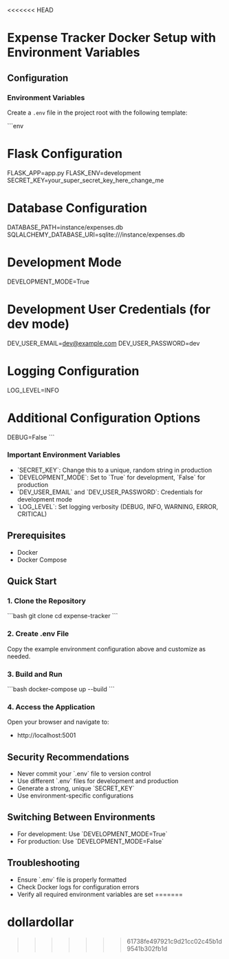 <<<<<<< HEAD
# Expense Tracker Docker Setup with Environment Variables

## Configuration

### Environment Variables
Create a `.env` file in the project root with the following template:

\`\`\`env
# Flask Configuration
FLASK_APP=app.py
FLASK_ENV=development
SECRET_KEY=your_super_secret_key_here_change_me

# Database Configuration
DATABASE_PATH=instance/expenses.db
SQLALCHEMY_DATABASE_URI=sqlite:///instance/expenses.db

# Development Mode
DEVELOPMENT_MODE=True

# Development User Credentials (for dev mode)
DEV_USER_EMAIL=dev@example.com
DEV_USER_PASSWORD=dev

# Logging Configuration
LOG_LEVEL=INFO

# Additional Configuration Options
DEBUG=False
\`\`\`

### Important Environment Variables
- \`SECRET_KEY\`: Change this to a unique, random string in production
- \`DEVELOPMENT_MODE\`: Set to \`True\` for development, \`False\` for production
- \`DEV_USER_EMAIL\` and \`DEV_USER_PASSWORD\`: Credentials for development mode
- \`LOG_LEVEL\`: Set logging verbosity (DEBUG, INFO, WARNING, ERROR, CRITICAL)

## Prerequisites
- Docker
- Docker Compose

## Quick Start

### 1. Clone the Repository
\`\`\`bash
git clone <your-repo-url>
cd expense-tracker
\`\`\`

### 2. Create .env File
Copy the example environment configuration above and customize as needed.

### 3. Build and Run
\`\`\`bash
docker-compose up --build
\`\`\`

### 4. Access the Application
Open your browser and navigate to:
- http://localhost:5001

## Security Recommendations
- Never commit your \`.env\` file to version control
- Use different \`.env\` files for development and production
- Generate a strong, unique \`SECRET_KEY\`
- Use environment-specific configurations

## Switching Between Environments
- For development: Use \`DEVELOPMENT_MODE=True\`
- For production: Use \`DEVELOPMENT_MODE=False\`

## Troubleshooting
- Ensure \`.env\` file is properly formatted
- Check Docker logs for configuration errors
- Verify all required environment variables are set
=======
# dollardollar
>>>>>>> 61738fe497921c9d21cc02c45b1d9541b302fb1d
